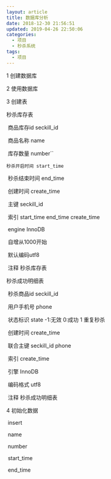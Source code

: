 ```yaml
---
layout: article
title: 数据库分析
date: 2018-12-30 21:56:51
updated: 2019-04-26 22:50:06
categories: 
  - 项目
  - 秒杀系统
tags: 
  - 项目
---
```




1 创建数据库

2 使用数据库

3 创建表

秒杀库存表

​	商品库存id seckill_id

​	商品名称	 name

​	库存数量 number``

 	秒杀开启时间 start_time

​	秒杀结束时间 end_time

​	创建时间 create_time

​	主键 seckill_id

​	索引 start_time end_time create_time

​	engine	InnoDB

​	自增从1000开始

​	默认编码utf8

​	注释 秒杀库存表

秒杀成功明细表

​	秒杀商品id seckill_id

​	用户手机号 phone

​	状态标识 state -1:无效 0:成功 1 重复秒杀

​	创建时间 create_time

​	联合主键 seckill_id phone

​	索引	create_time

​	引擎 InnoDB

​	编码格式	utf8

​	注释	秒杀成功明细表

4 初始化数据

​	insert 

​	name

​	number

​	start_time

​	end_time

